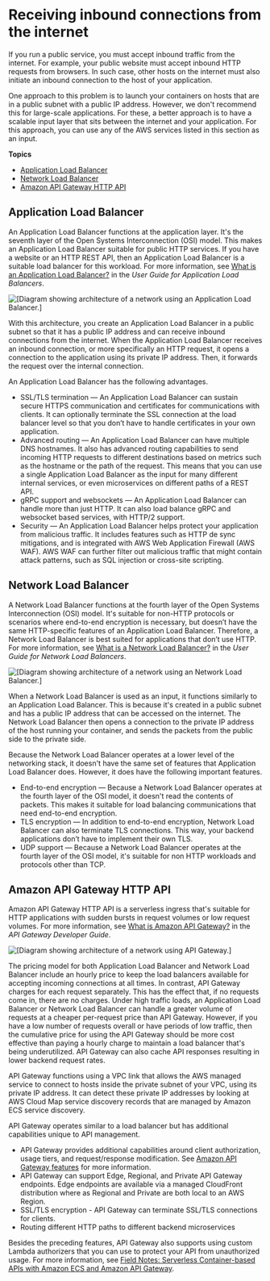 # Receiving inbound connections from the internet<a name="networking-inbound"></a>

If you run a public service, you must accept inbound traffic from the internet\. For example, your public website must accept inbound HTTP requests from browsers\. In such case, other hosts on the internet must also initiate an inbound connection to the host of your application\.

One approach to this problem is to launch your containers on hosts that are in a public subnet with a public IP address\. However, we don't recommend this for large\-scale applications\. For these, a better approach is to have a scalable input layer that sits between the internet and your application\. For this approach, you can use any of the AWS services listed in this section as an input\. 

**Topics**
+ [Application Load Balancer](#networking-alb)
+ [Network Load Balancer](#networking-nlb)
+ [Amazon API Gateway HTTP API](#networking-apigateway)

## Application Load Balancer<a name="networking-alb"></a>

An Application Load Balancer functions at the application layer\. It's the seventh layer of the Open Systems Interconnection \(OSI\) model\. This makes an Application Load Balancer suitable for public HTTP services\. If you have a website or an HTTP REST API, then an Application Load Balancer is a suitable load balancer for this workload\. For more information, see [What is an Application Load Balancer?](https://docs.aws.amazon.com/elasticloadbalancing/latest/application/introduction.html) in the *User Guide for Application Load Balancers*\.

![\[Diagram showing architecture of a network using an Application Load Balancer.\]](http://docs.aws.amazon.com/AmazonECS/latest/bestpracticesguide/images/alb-ingress.png)

With this architecture, you create an Application Load Balancer in a public subnet so that it has a public IP address and can receive inbound connections from the internet\. When the Application Load Balancer receives an inbound connection, or more specifically an HTTP request, it opens a connection to the application using its private IP address\. Then, it forwards the request over the internal connection\.

An Application Load Balancer has the following advantages\.
+ SSL/TLS termination — An Application Load Balancer can sustain secure HTTPS communication and certificates for communications with clients\. It can optionally terminate the SSL connection at the load balancer level so that you don’t have to handle certificates in your own application\.
+ Advanced routing — An Application Load Balancer can have multiple DNS hostnames\. It also has advanced routing capabilities to send incoming HTTP requests to different destinations based on metrics such as the hostname or the path of the request\. This means that you can use a single Application Load Balancer as the input for many different internal services, or even microservices on different paths of a REST API\.
+ gRPC support and websockets — An Application Load Balancer can handle more than just HTTP\. It can also load balance gRPC and websocket based services, with HTTP/2 support\.
+ Security — An Application Load Balancer helps protect your application from malicious traffic\. It includes features such as HTTP de sync mitigations, and is integrated with AWS Web Application Firewall \(AWS WAF\)\. AWS WAF can further filter out malicious traffic that might contain attack patterns, such as SQL injection or cross\-site scripting\.

## Network Load Balancer<a name="networking-nlb"></a>

A Network Load Balancer functions at the fourth layer of the Open Systems Interconnection \(OSI\) model\. It's suitable for non\-HTTP protocols or scenarios where end\-to\-end encryption is necessary, but doesn’t have the same HTTP\-specific features of an Application Load Balancer\. Therefore, a Network Load Balancer is best suited for applications that don’t use HTTP\. For more information, see [What is a Network Load Balancer?](https://docs.aws.amazon.com/elasticloadbalancing/latest/network/introduction.html) in the *User Guide for Network Load Balancers*\.

![\[Diagram showing architecture of a network using an Network Load Balancer.\]](http://docs.aws.amazon.com/AmazonECS/latest/bestpracticesguide/images/nlbingress.png)

When a Network Load Balancer is used as an input, it functions similarly to an Application Load Balancer\. This is because it's created in a public subnet and has a public IP address that can be accessed on the internet\. The Network Load Balancer then opens a connection to the private IP address of the host running your container, and sends the packets from the public side to the private side\.

Because the Network Load Balancer operates at a lower level of the networking stack, it doesn't have the same set of features that Application Load Balancer does\. However, it does have the following important features\.
+ End\-to\-end encryption — Because a Network Load Balancer operates at the fourth layer of the OSI model, it doesn't read the contents of packets\. This makes it suitable for load balancing communications that need end\-to\-end encryption\.
+ TLS encryption — In addition to end\-to\-end encryption, Network Load Balancer can also terminate TLS connections\. This way, your backend applications don’t have to implement their own TLS\.
+ UDP support — Because a Network Load Balancer operates at the fourth layer of the OSI model, it's suitable for non HTTP workloads and protocols other than TCP\.

## Amazon API Gateway HTTP API<a name="networking-apigateway"></a>

Amazon API Gateway HTTP API is a serverless ingress that's suitable for HTTP applications with sudden bursts in request volumes or low request volumes\. For more information, see [What is Amazon API Gateway?](https://docs.aws.amazon.com/apigateway/latest/developerguide/welcome.html) in the *API Gateway Developer Guide*\.

![\[Diagram showing architecture of a network using API Gateway.\]](http://docs.aws.amazon.com/AmazonECS/latest/bestpracticesguide/images/apigateway-ingress.png)

The pricing model for both Application Load Balancer and Network Load Balancer include an hourly price to keep the load balancers available for accepting incoming connections at all times\. In contrast, API Gateway charges for each request separately\. This has the effect that, if no requests come in, there are no charges\. Under high traffic loads, an Application Load Balancer or Network Load Balancer can handle a greater volume of requests at a cheaper per\-request price than API Gateway\. However, if you have a low number of requests overall or have periods of low traffic, then the cumulative price for using the API Gateway should be more cost effective than paying a hourly charge to maintain a load balancer that's being underutilized\. API Gateway can also cache API responses resulting in lower backend request rates.

API Gateway functions using a VPC link that allows the AWS managed service to connect to hosts inside the private subnet of your VPC, using its private IP address\. It can detect these private IP addresses by looking at AWS Cloud Map service discovery records that are managed by Amazon ECS service discovery\.

API Gateway operates similar to a load balancer but has additional capabilities unique to API management\.
+ API Gateway provides additional capabilities around client authorization, usage tiers, and request/response modification. See [Amazon API Gateway features](https://aws.amazon.com/api-gateway/features/) for more information.
+ API Gateway can support Edge, Regional, and Private API Gateway endpoints. Edge endpoints are available via a managed CloudFront distribution where as Regional and Private are both local to an AWS Region.
+ SSL/TLS encryption - API Gateway can terminate SSL/TLS connections for clients.
+ Routing different HTTP paths to different backend microservices

Besides the preceding features, API Gateway also supports using custom Lambda authorizers that you can use to protect your API from unauthorized usage\. For more information, see [Field Notes: Serverless Container\-based APIs with Amazon ECS and Amazon API Gateway](http://aws.amazon.com/blogs/architecture/field-notes-serverless-container-based-apis-with-amazon-ecs-and-amazon-api-gateway/)\.
